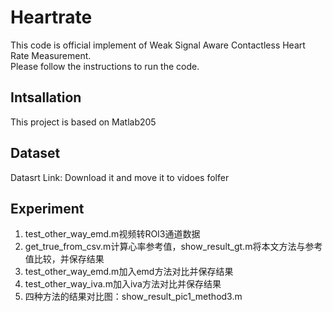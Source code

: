 # Heartrate
This code is official implement of Weak Signal Aware Contactless Heart Rate Measurement.<br>
Please follow the instructions to run the code.<br>
## Intsallation
This project is based on Matlab205
## Dataset
Datasrt Link:
Download it and move it to vidoes folfer
## Experiment
1. test_other_way_emd.m视频转ROI3通道数据
2. get_true_from_csv.m计算心率参考值，show_result_gt.m将本文方法与参考值比较，并保存结果
3. test_other_way_emd.m加入emd方法对比并保存结果
4. test_other_way_iva.m加入iva方法对比并保存结果
5. 四种方法的结果对比图：show_result_pic1_method3.m
